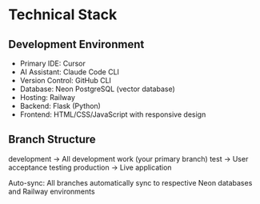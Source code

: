 # Technical Stack

## Development Environment

 - Primary IDE: Cursor
 - AI Assistant: Claude Code CLI
 - Version Control: GitHub CLI
 - Database: Neon PostgreSQL (vector database)
 - Hosting: Railway
 - Backend: Flask (Python)
 - Frontend: HTML/CSS/JavaScript with responsive design

## Branch Structure

development    → All development work (your primary branch)
test           → User acceptance testing
production     → Live application

Auto-sync: All branches automatically sync to respective Neon databases and Railway
environments